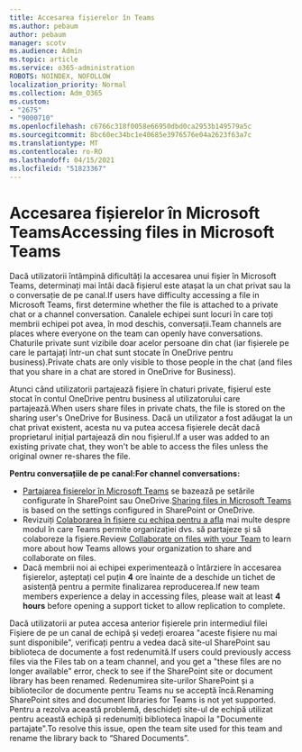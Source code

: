 ```yaml
---
title: Accesarea fișierelor în Teams
ms.author: pebaum
author: pebaum
manager: scotv
ms.audience: Admin
ms.topic: article
ms.service: o365-administration
ROBOTS: NOINDEX, NOFOLLOW
localization_priority: Normal
ms.collection: Adm_O365
ms.custom:
- "2675"
- "9000710"
ms.openlocfilehash: c6766c318f0058e66950dbd0ca2953b149579a5c
ms.sourcegitcommit: 8bc60ec34bc1e40685e3976576e04a2623f63a7c
ms.translationtype: MT
ms.contentlocale: ro-RO
ms.lasthandoff: 04/15/2021
ms.locfileid: "51823367"
---
```

# <a name="accessing-files-in-microsoft-teams"></a><span data-ttu-id="8c245-102">Accesarea fișierelor în Microsoft Teams</span><span class="sxs-lookup"><span data-stu-id="8c245-102">Accessing files in Microsoft Teams</span></span>

<span data-ttu-id="8c245-103">Dacă utilizatorii întâmpină dificultăți la accesarea unui fișier în Microsoft Teams, determinați mai întâi dacă fișierul este atașat la un chat privat sau la o conversație de pe canal.</span><span class="sxs-lookup"><span data-stu-id="8c245-103">If users have difficulty accessing a file in Microsoft Teams, first determine whether the file is attached to a private chat or a channel conversation.</span></span> <span data-ttu-id="8c245-104">Canalele echipei sunt locuri în care toți membrii echipei pot avea, în mod deschis, conversații.</span><span class="sxs-lookup"><span data-stu-id="8c245-104">Team channels are places where everyone on the team can openly have conversations.</span></span> <span data-ttu-id="8c245-105">Chaturile private sunt vizibile doar acelor persoane din chat (iar fișierele pe care le partajați într-un chat sunt stocate în OneDrive pentru business).</span><span class="sxs-lookup"><span data-stu-id="8c245-105">Private chats are only visible to those people in the chat (and files that you share in a chat are stored in OneDrive for Business).</span></span>

<span data-ttu-id="8c245-106">Atunci când utilizatorii partajează fișiere în chaturi private, fișierul este stocat în contul OneDrive pentru business al utilizatorului care partajează.</span><span class="sxs-lookup"><span data-stu-id="8c245-106">When users share files in private chats, the file is stored on the sharing user's OneDrive for Business.</span></span> <span data-ttu-id="8c245-107">Dacă un utilizator a fost adăugat la un chat privat existent, acesta nu va putea accesa fișierele decât dacă proprietarul inițial partajează din nou fișierul.</span><span class="sxs-lookup"><span data-stu-id="8c245-107">If a user was added to an existing private chat, they won't be able to access the files unless the original owner re-shares the file.</span></span>    

<span data-ttu-id="8c245-108">**Pentru conversațiile de pe canal:**</span><span class="sxs-lookup"><span data-stu-id="8c245-108">**For channel conversations:**</span></span>

- <span data-ttu-id="8c245-109">[Partajarea fișierelor în Microsoft Teams](https://docs.microsoft.com/MicrosoftTeams/sharing-files-in-teams) se bazează pe setările configurate în SharePoint sau OneDrive.</span><span class="sxs-lookup"><span data-stu-id="8c245-109">[Sharing files in Microsoft Teams](https://docs.microsoft.com/MicrosoftTeams/sharing-files-in-teams) is based on the settings configured in SharePoint or OneDrive.</span></span> 
- <span data-ttu-id="8c245-110">Revizuiți [Colaborarea în fișiere cu echipa pentru a afla](https://support.office.com/article/Collaborate-on-files-with-your-Team-9b200289-dbac-4823-85bd-628a5c7bb0ae) mai multe despre modul în care Teams permite organizației dvs. să partajeze și să colaboreze la fișiere.</span><span class="sxs-lookup"><span data-stu-id="8c245-110">Review [Collaborate on files with your Team](https://support.office.com/article/Collaborate-on-files-with-your-Team-9b200289-dbac-4823-85bd-628a5c7bb0ae) to learn more about how Teams allows your organization to share and collaborate on files.</span></span> 
- <span data-ttu-id="8c245-111">Dacă membrii noi ai echipei experimentează o întârziere în accesarea fișierelor, așteptați cel puțin **4** ore înainte de a deschide un tichet de asistență pentru a permite finalizarea reproducerea.</span><span class="sxs-lookup"><span data-stu-id="8c245-111">If new team members experience a delay in accessing files, please wait at least **4 hours** before opening a support ticket to allow replication to complete.</span></span> 

<span data-ttu-id="8c245-112">Dacă utilizatorii ar putea accesa anterior fișierele prin intermediul filei Fișiere de pe un canal de echipă și vedeți eroarea "aceste fișiere nu mai sunt disponibile", verificați pentru a vedea dacă site-ul SharePoint sau biblioteca de documente a fost redenumită.</span><span class="sxs-lookup"><span data-stu-id="8c245-112">If users could previously access files via the Files tab on a team channel, and you get a "these files are no longer available" error, check to see if the SharePoint site or document library has been renamed.</span></span> <span data-ttu-id="8c245-113">Redenumirea site-urilor SharePoint și a bibliotecilor de documente pentru Teams nu se acceptă încă.</span><span class="sxs-lookup"><span data-stu-id="8c245-113">Renaming SharePoint sites and document libraries for Teams is not yet supported.</span></span> <span data-ttu-id="8c245-114">Pentru a rezolva această problemă, deschideți site-ul de echipă utilizat pentru această echipă și redenumiți biblioteca înapoi la "Documente partajate".</span><span class="sxs-lookup"><span data-stu-id="8c245-114">To resolve this issue, open the team site used for this team and rename the library back to “Shared Documents”.</span></span>